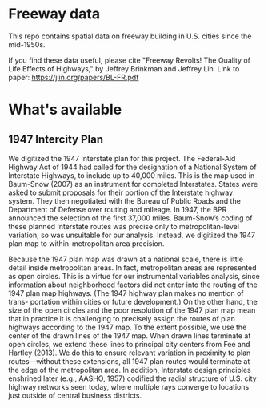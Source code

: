 # Freeway data

This repo contains spatial data on freeway building in U.S. cities since the mid-1950s. 

If you find these data useful, please cite "Freeway Revolts! The Quality of Life Effects of Highways," by Jeffrey Brinkman and Jeffrey Lin. Link to paper: <https://jlin.org/papers/BL-FR.pdf>

# What's available

## 1947 Intercity Plan
	
We digitized the 1947 Interstate plan for this project. The Federal-Aid Highway Act of 1944 had called for the designation of a National System of Interstate Highways, to include up to 40,000 miles. This is the map used in Baum-Snow (2007) as an instrument for completed Interstates. States were asked to submit proposals for their portion of the Interstate highway system. They then negotiated with the Bureau of Public Roads and the Department of Defense over routing and mileage. In 1947, the BPR announced the selection of the first 37,000 miles. Baum-Snow’s coding of these planned Interstate routes was precise only to metropolitan-level variation, so was unsuitable for our analysis. Instead, we digitized the 1947 plan map to within-metropolitan area precision.

Because the 1947 plan map was drawn at a national scale, there is little detail inside metropolitan areas. In fact, metropolitan areas are represented as open circles. This is a virtue for our instrumental variables analysis, since information about neighborhood factors did not enter into the routing of the 1947 plan map highways. (The 1947 highway plan makes no mention of trans- portation within cities or future development.) On the other hand, the size of the open circles and the poor resolution of the 1947 plan map mean that in practice it is challenging to precisely assign the routes of plan highways according to the 1947 map. To the extent possible, we use the center of the drawn lines of the 1947 map. When drawn lines terminate at open circles, we extend these lines to principal city centers from Fee and Hartley (2013). We do this to ensure relevant variation in proximity to plan routes—without these extensions, all 1947 plan routes would terminate at the edge of the metropolitan area. In addition, Interstate design principles enshrined later (e.g., AASHO, 1957) codified the radial structure of U.S. city highway networks seen today, where multiple rays converge to locations just outside of central business districts.
